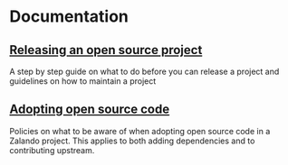 # Documentation

## [Releasing an open source project](releasing/index.md)

A step by step guide on what to do before you can release a project and guidelines on how to
maintain a project

## [Adopting open source code](using/index.md)

Policies on what to be aware of when adopting open source code in a Zalando project. This applies to both adding dependencies and to contributing upstream.
